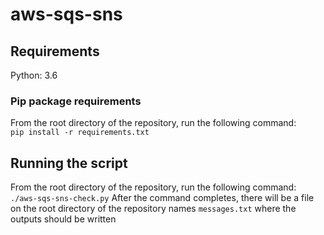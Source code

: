 # aws-sqs-sns

## Requirements
Python: 3.6

### Pip package requirements
From the root directory of the repository, run the following command:<br/>
`pip install -r requirements.txt`

## Running the script
From the root directory of the repository, run the following command:<br/>
`./aws-sqs-sns-check.py`
After the command completes, there will be a file on the root directory of the repository names `messages.txt` where the outputs should be written